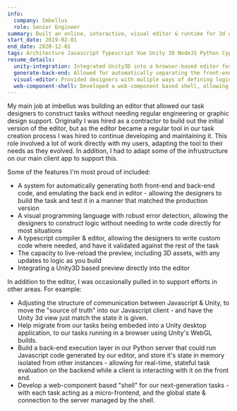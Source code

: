 ```yaml
---
info:
  company: Imbellus
  role: Senior Engineer
summary: Built an online, interactive, visual editor & runtime for 3d game-like tasks.
start_date: 2019-02-01
end_date: 2020-12-01
tags: Architecture Javascript Typescript Vue Unity 3D NodeJS Python Cypress TDD Mocha CI/CD front-end back-end HTML css websocket vuex
resume_details:
  unity-integration: Integrated Unity3D into a browser-based editor for game-like assessments
  generate-back-end: Allowed for automatically separating the front-end and back-end components of an assessment when run in production, while emulating the back end in editor
  visual-editor: Provided designers with muliple ways of defining logic, including a built-in Typescript editor and a node-based visual programming language
  web-component-shell: Developed a web-component based shell, allowing tasks to be isolated from one another while maintaining a single, simple interface to the server
---
```


My main job at imbellus was building an editor that allowed our task designers to construct tasks without needing regular engineering or graphic design support. Originally I was hired as a contractor to build out the initial version of the editor, but as the editor became a regular tool in our task creation process I was hired to continue developing and maintaining it. This role involved a lot of work directly with my users, adapting the tool to their needs as they evolved. In addition, I had to adapt some of the infrustructure on our main client app to support this.

Some of the features I'm most proud of included:

- A system for automatically generating both front-end and back-end code, and emulating the back end in editor - allowing the designers to build the task and test it in a manner that matched the production version
- A visual programming language with robust error detection, allowing the designers to construct logic without needing to write code directly for most situations
- A typescript compiler & editor, allowing the designers to write custom code where needed, and have it validated against the rest of the task
- The capacity to live-reload the preview, including 3D assets, with any updates to logic as you build
- Integrating a Unity3D based preview directly into the editor

In addition to the editor, I was occasionally pulled in to support efforts in other areas. For example:

- Adjusting the structure of communication between Javascript & Unity, to move the "source of truth" into our Javascript client - and have the Unity 3d view just match the state it is given.
- Help migrate from our tasks being embeded into a Unity desktop application, to our tasks running in a browser using Unity's WebGL builds.
- Build a back-end execution layer in our Python server that could run Javascript code generated by our editor, and store it's state in memory isolated from other instances - allowing for real-time, stateful task evaluation on the backend while a client is interacting with it on the front end.
- Develop a web-component based "shell" for our next-generation tasks - with each task acting as a micro-frontend, and the global state & connection to the server managed by the shell.
